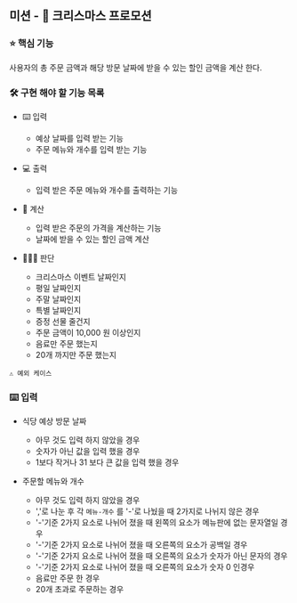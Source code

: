 ## 미션 - 🎄 크리스마스 프로모션

### ⭐ 핵심 기능
사용자의 총 주문 금액과 해당 방문 날짜에 받을 수 있는 할인 금액을 계산 한다.

### 🛠️ 구현 해야 할 기능 목록
- ⌨️ 입력
  - 예상 날짜를 입력 받는 기능
  - 주문 메뉴와 개수를 입력 받는 기능
- 💻 출력
  - 입력 받은 주문 메뉴와 개수를 출력하는 기능
  
- 📒 계산
  - 입력 받은 주문의 가격을 계산하는 기능
  - 날짜에 받을 수 있는 할인 금액 계산
   
- 🧑🏻‍⚖️ 판단
  - 크리스마스 이벤트 날짜인지 
  - 평일 날짜인지
  - 주말 날짜인지
  - 특별 날짜인지
  - 증정 선물 줄건지
  - 주문 금액이 10,000 원 이상인지
  - 음료만 주문 했는지
  - 20개 까지만 주문 했는지
 

```⚠️ 예외 케이스 ```

### ⌨️ 입력

- 식당 예상 방문 날짜
  - 아무 것도 입력 하지 않았을 경우
  - 숫자가 아닌 값을 입력 했을 경우
  - 1보다 작거나 31 보다 큰 값을 입력 했을 경우


- 주문할 메뉴와 개수
  - 아무 것도 입력 하지 않았을 경우
  - ','로 나눈 후 각 ```메뉴-개수``` 를 '-'로 나눴을 때 2가지로 나뉘지 않은 경우
  - '-'기준 2가지 요소로 나뉘어 졌을 때 왼쪽의 요소가 메뉴판에 없는 문자열일 경우
  - '-'기준 2가지 요소로 나뉘어 졌을 때 오른쪽의 요소가 공백일 경우
  - '-'기준 2가지 요소로 나뉘어 졌을 때 오른쪽의 요소가 숫자가 아닌 문자의 경우
  - '-'기준 2가지 요소로 나뉘어 졌을 때 오른쪽의 요소가 숫자 0 인경우
  - 음료만 주문 한 경우
  - 20개 초과로 주문하는 경우